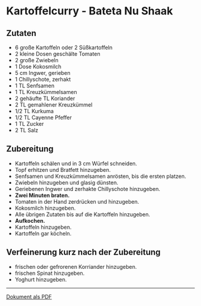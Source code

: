 # Kartoffelcurry - Bateta Nu Shaak

## Zutaten
* 6 große Kartoffeln oder 2 Süßkartoffeln
* 2 kleine Dosen geschälte Tomaten
* 2 große Zwiebeln
* 1 Dose Kokosmilch
* 5 cm Ingwer, gerieben
* 1 Chillyschote, zerhakt
* 1 TL Senfsamen
* 1 TL Kreuzkümmelsamen
* 2 gehäufte TL Koriander
* 2 TL gemahlener Kreuzkümmel
* 1/2 TL Kurkuma
* 1/2 TL Cayenne Pfeffer
* 1 TL Zucker
* 2 TL Salz

## Zubereitung
* Kartoffeln schälen und in 3 cm Würfel schneiden.
* Topf erhitzen und Bratfett hinzugeben.
* Senfsamen und Kreuzkümmelsamen anrösten, bis die ersten platzen.
* Zwiebeln hinzugeben und glasig dünsten.
* Geriebenen Ingwer und zerhakte Chillyschote hinzugeben.
* __Zwei Minuten braten.__
* Tomaten in der Hand zerdrücken und hinzugeben.
* Kokosmilch hinzugeben.
* Alle übrigen Zutaten bis auf die Kartoffeln hinzugeben.
* __Aufkochen.__
* Kartoffeln hinzugeben.
* Kartoffeln gar köcheln.

## Verfeinerung kurz nach der Zubereitung
* frischen oder gefrorenen Korriander hinzugeben.
* frischen Spinat hinzugeben.
* Yoghurt hinzugeben.

----
[Dokument als PDF](https://gitprint.com/ingank/Rezepte/blob/master/Indisch/Kartoffelcurry.md)
